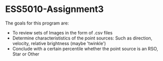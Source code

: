 # ESS5010-Assignment3
 The goals for this program are:
 - To review sets of Images in the form of  .csv files 
 - Determine characterististics of the point sources: Such as direction, velocity, relative brightness (maybe 'twinkle')
 - Conclude with a certain percentile whether the point source is an RSO, Star or Other


